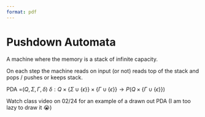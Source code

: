 ```yaml
---
format: pdf
---
```


# Pushdown Automata
A machine where the memory is a stack of infinite capacity.

On each step the machine reads on input (or not) reads top of the stack and pops / pushes or keeps stack.

PDA =$(Q,\Sigma,\Gamma,\delta)$
$\delta : Q\times\{\Sigma\cup\{\epsilon\}\}\times \{\Gamma\cup\{\epsilon\}\}\rightarrow P(Q\times\{\Gamma\cup\{\epsilon\}\})$

Watch class video on 02/24 for an example of a drawn out PDA (I am too lazy to draw it :sob:)